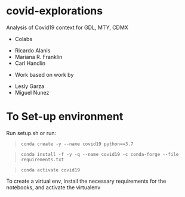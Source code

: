 # covid-explorations
Analysis of Covid19 context for GDL, MTY, CDMX

- Colabs
* Ricardo Alanis
* Mariana R. Franklin
* Carl Handlin

- Work based on work by
* Lesly Garza
* Miguel Nunez

# To Set-up environment
Run setup.sh or run:

>`conda create -y --name covid19 python==3.7`

>`conda install -f -y -q --name covid19 -c conda-forge --file requirements.txt`

>`conda activate covid19`

To create a virtual env, install the necessary requirements for the notebooks, and activate the virtualenv
